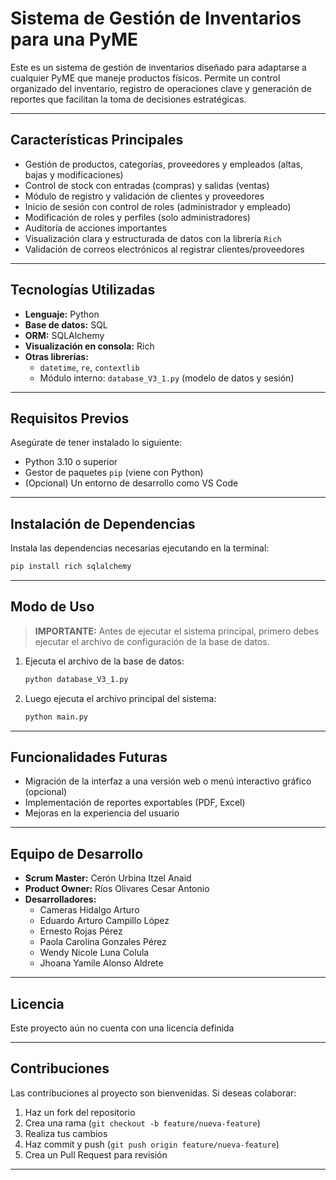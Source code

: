 # Sistema de Gestión de Inventarios para una PyME

Este es un sistema de gestión de inventarios diseñado para adaptarse a cualquier PyME que maneje productos físicos. Permite un control organizado del inventario, registro de operaciones clave y generación de reportes que facilitan la toma de decisiones estratégicas.

---

##  Características Principales

- Gestión de productos, categorías, proveedores y empleados (altas, bajas y modificaciones)
- Control de stock con entradas (compras) y salidas (ventas)
- Módulo de registro y validación de clientes y proveedores
- Inicio de sesión con control de roles (administrador y empleado)
- Modificación de roles y perfiles (solo administradores)
- Auditoría de acciones importantes
- Visualización clara y estructurada de datos con la librería `Rich`
- Validación de correos electrónicos al registrar clientes/proveedores

---

##  Tecnologías Utilizadas

- **Lenguaje:** Python  
- **Base de datos:** SQL  
- **ORM:** SQLAlchemy  
- **Visualización en consola:** Rich  
- **Otras librerías:**
  - `datetime`, `re`, `contextlib`
  - Módulo interno: `database_V3_1.py` (modelo de datos y sesión)

---

## Requisitos Previos

Asegúrate de tener instalado lo siguiente:

- Python 3.10 o superior
- Gestor de paquetes `pip` (viene con Python)
- (Opcional) Un entorno de desarrollo como VS Code

---

## Instalación de Dependencias

Instala las dependencias necesarias ejecutando en la terminal:

```bash
pip install rich sqlalchemy
```

---

## Modo de Uso

> **IMPORTANTE:** Antes de ejecutar el sistema principal, primero debes ejecutar el archivo de configuración de la base de datos.

1. Ejecuta el archivo de la base de datos:
   ```bash
   python database_V3_1.py
   ```

2. Luego ejecuta el archivo principal del sistema:
   ```bash
   python main.py
   ```

---

## Funcionalidades Futuras

- Migración de la interfaz a una versión web o menú interactivo gráfico (opcional)
- Implementación de reportes exportables (PDF, Excel)
- Mejoras en la experiencia del usuario

---

##  Equipo de Desarrollo

- **Scrum Master:** Cerón Urbina Itzel Anaid  
- **Product Owner:** Ríos Olivares Cesar Antonio  
- **Desarrolladores:**  
  - Cameras Hidalgo Arturo  
  - Eduardo Arturo Campillo López  
  - Ernesto Rojas Pérez  
  - Paola Carolina Gonzales Pérez  
  - Wendy Nicole Luna Colula  
  - Jhoana Yamile Alonso Aldrete  

---

## Licencia

Este proyecto aún no cuenta con una licencia definida

---

## Contribuciones

Las contribuciones al proyecto son bienvenidas. Si deseas colaborar:

1. Haz un fork del repositorio
2. Crea una rama (`git checkout -b feature/nueva-feature`)
3. Realiza tus cambios
4. Haz commit y push (`git push origin feature/nueva-feature`)
5. Crea un Pull Request para revisión

---
